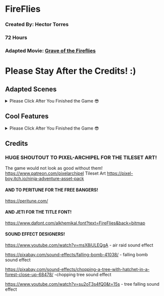 
# FireFlies
### Created By: Hector Torres
### 72 Hours
### Adapted Movie: [Grave of the Fireflies](https://en.wikipedia.org/wiki/Grave_of_the_Fireflies)

# Please Stay After the Credits! :)

## Adapted Scenes
<details>
	<summary> Please Click After You Finished the Game 😎 </summary> 

 
Scene 1: Getting Groceries (Scrapped: Stealing Food From Farm)
 
> The first phase is based on the scene where Setsuko and Seita go get and purchase rice from the store after moving in with their Aunt. I decided to adapt this instead of the scene where Seita steals food from farmers due to time constraints, and as a way to differentiate between the pre-raid and post-raid world. Also, stealing food would go against my game's goofy story, and trying to create a darker narrative would have taken too much time. And I suck at writing :)

Scene 2: Air Raid 
> This is one of the most iconic scenes from the movie, so I knew it had to go in from the start. I struggled with the art direction for this scene since trying to create active destruction in games is very hard to do in a convincing way, but all my doubt went away as soon as I added Camera Shake to the explosions. Glory to Camera Shake 🙏🙏🙏

Scene 3: Fireflies in Cave (Or Fireflies in General)
> This scene is based off of the time where Setsuko and Seita go look for fireflies, and let them all loose in their cave. As soon I saw this scene, I knew it was gonna be my core pillar and foundation due to how beautiful it was. If I had more time, I would have added lighting to the whole map and went all out, but I think only having it in the end acts as a good reward for the player.
</details>


## Cool Features

<details>
	<summary> Please Click After You Finished the Game 😎 </summary> 

 
### Quests and Cutscenes
Before this I have always wondered how cutscenes and quests were implemented into games, since at first glance it seemed like it would be very hard to manage so many quests and make sure they all work with each other properly. But then I found this lab in Phaser that uses a function array that can chain into each other, and that made it very easy. The first scenes I created though have the array baked into the Scene file itself which looks very messy, but later on I separated them and it turned out well!

### Minigames
Ok, so I could not think of way of not making this adaptation a walking simulator, and I hate walking simulators, so what better way to spice it up than with minigames! 🎆🎆🎆 I love Mario Party and have always wanted to create a set of minigames, so I had a lot of fun adding them to FireFlies. There is a ranking system as well in the Post-Game minigames, so you can try and set the highest scores possible! (which are also saved to local storage!)

### Lighting
I hate Phaser's Lighting system. I hate that I have to write `.setPipeline('Light2D')` after every single game object. I hate creating normal maps. I hate that there was not a single search result on Google on how to create a Light prefab in Phaser. 

But it was all worth it in the end. The Cave Scene turned out amazing; it took a lot of effort and fine tuning, but it really made a difference in how good it looked. I will definitely make an effort to add lighting to any other game I create. 

Ok that is all, hope you enjoyed my game!
</details>

## Credits
### HUGE SHOUTOUT TO PIXEL-ARCHIPEL FOR THE TILESET ART!
The game would not look as good without them!
https://www.patreon.com/pixelarchipel
Tileset Art
https://pixel-boy.itch.io/ninja-adventure-asset-pack

#### AND TO PERITUNE FOR THE FREE BANGERS!
https://peritune.com/

#### AND JETI FOR THE TITLE FONT!
https://www.dafont.com/alkhemikal.font?text=FireFlies&back=bitmap

#### SOUND EFFECT DESIGNERS!
https://www.youtube.com/watch?v=msX8iULEQgA - air raid sound effect

https://pixabay.com/sound-effects/falling-bomb-41038/ - falling bomb sound effect

https://pixabay.com/sound-effects/chopping-a-tree-with-hatchet-in-a-forest-close-up-68478/ -chopping tree sound effect

https://www.youtube.com/watch?v=su2oT3s4fQ0&t=15s - tree falling sound effect
 
